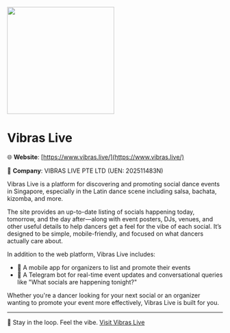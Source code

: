 [<img src="https://www.vibras.live/assets/app_icon.png" width="250"/>](image.png)

# Vibras Live

:globe_with_meridians: **Website**: [https://www.vibras.live/](https://www.vibras.live/)

:office: **Company**: VIBRAS LIVE PTE LTD (UEN: 202511483N)


Vibras Live is a platform for discovering and promoting social dance events in Singapore, especially in the Latin dance scene including salsa, bachata, kizomba, and more.

The site provides an up-to-date listing of socials happening today, tomorrow, and the day after—along with event posters, DJs, venues, and other useful details to help dancers get a feel for the vibe of each social. It’s designed to be simple, mobile-friendly, and focused on what dancers actually care about.

In addition to the web platform, Vibras Live includes:
- :iphone: A mobile app for organizers to list and promote their events
- :robot: A Telegram bot for real-time event updates and conversational queries like "What socials are happening tonight?"

Whether you're a dancer looking for your next social or an organizer wanting to promote your event more effectively, Vibras Live is built for you.

---

:dancer: Stay in the loop. Feel the vibe. [Visit Vibras Live](https://www.vibras.live/)

